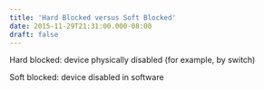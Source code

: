 ```yaml
---
title: 'Hard Blocked versus Soft Blocked'
date: 2015-11-29T21:31:00.000-08:00
draft: false
---
```


Hard blocked: device physically disabled (for example, by switch)  
  
Soft blocked: device disabled in software